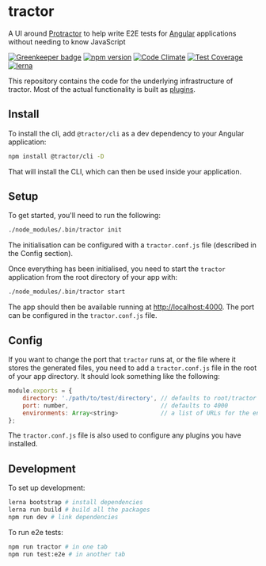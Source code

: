 # tractor

A UI around [Protractor](http://angular.github.io/protractor/) to help write E2E tests for [Angular](https://angular.io/) applications without needing to know JavaScript

[![Greenkeeper badge](https://badges.greenkeeper.io/TradeMe/tractor.svg)](https://greenkeeper.io/)
[![npm version](https://img.shields.io/npm/v/tractor.svg)](https://www.npmjs.com/package/tractor)
[![Code Climate](https://codeclimate.com/github/TradeMe/tractor/badges/gpa.svg)](https://codeclimate.com/github/TradeMe/tractor)
[![Test Coverage](https://codeclimate.com/github/TradeMe/tractor/coverage.svg)](https://codeclimate.com/github/TradeMe/tractor/coverage)
[![lerna](https://img.shields.io/badge/maintained%20with-lerna-cc00ff.svg)](https://github.com/TradeMe/tractor)

This repository contains the code for the underlying infrastructure of tractor. Most of the actual functionality is built as [plugins](https://www.npmjs.com/org/tractor-plugins).

## Install

To install the cli, add `@tractor/cli` as a dev dependency to your Angular application:

```sh
npm install @tractor/cli -D
```

That will install the CLI, which can then be used inside your application.

## Setup

To get started, you'll need to run the following:

```sh
./node_modules/.bin/tractor init
```

The initialisation can be configured with a `tractor.conf.js` file (described in the Config section).

Once everything has been initialised, you need to start the `tractor` application from the root directory of your app with:

```sh
./node_modules/.bin/tractor start
```

The app should then be available running at [http://localhost:4000](http://localhost:4000). The port can be configured in the `tractor.conf.js` file.

## Config

If you want to change the port that `tractor` runs at, or the file where it stores the generated files, you need to add a `tractor.conf.js` file in the root of your app directory. It should look something like the following:

```javascript
module.exports = {
    directory: './path/to/test/directory', // defaults to root/tractor
    port: number,                          // defaults to 4000
    environments: Array<string>            // a list of URLs for the environments to run the tests in
};
```

The `tractor.conf.js` file is also used to configure any plugins you have installed.

## Development

To set up development:

```sh
lerna bootstrap # install dependencies
lerna run build # build all the packages
npm run dev # link dependencies
```

To run e2e tests:

```sh
npm run tractor # in one tab
npm run test:e2e # in another tab
```
